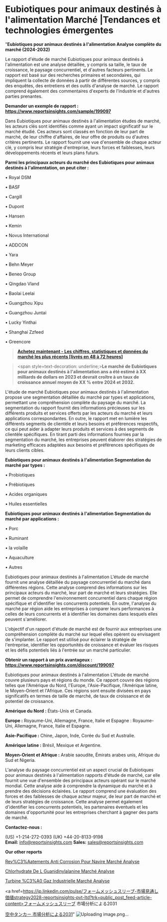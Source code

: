 # Eubiotiques pour animaux destinés à l'alimentation Marché |Tendances et technologies émergentes

"<strong>Eubiotiques pour animaux destinés à l'alimentation Analyse complète du marché (2024-2032)</strong>

Le rapport d'étude de marché Eubiotiques pour animaux destinés à l'alimentation est une analyse détaillée, y compris sa taille, le taux de croissance, le paysage concurrentiel, et d'autres facteurs pertinents. Le rapport est basé sur des recherches primaires et secondaires, qui impliquent la collecte de données à partir de différentes sources, y compris des enquêtes, des entretiens et des outils d'analyse de marché. Le rapport comprend également des commentaires d'experts de l'industrie et d'autres parties prenantes.

<strong>Demander un exemple de rapport : </strong><strong><a href=https://www.reportsinsights.com/sample/199097>https://www.reportsinsights.com/sample/199097</a></strong>

Dans Eubiotiques pour animaux destinés à l'alimentation études de marché, les acteurs clés sont identifiés comme ayant un impact significatif sur le marché étudié. Ces acteurs sont classés en fonction de leur part de marché, de leur chiffre d'affaires, de leur offre de produits ou d'autres critères pertinents. Le rapport fournit une vue d'ensemble de chaque acteur clé, y compris leur stratégie d'entreprise, leurs forces et faiblesses, leurs développements récents et leurs plans futurs.

<strong>Parmi les principaux acteurs du marché des Eubiotiques pour animaux destinés à l'alimentation, on peut citer :</strong>

• Royal DSM

• BASF

• Cargill

• Dupont

• Hansen

• Kemin

• Novus International

• ADDCON

• Yara

• Behn Meyer

• Beneo Group

• Qingdao Vland

• Baolai Leelai

• Guangzhou Xipu

• Guangzhou Juntai

• Lucky Yinthai

• Shanghai Zzfeed

• Greencore

<blockquote><a href=https://reportsinsights.com/buynow/199097><span style=text-decoration: underline;><strong>Achetez maintenant - Les chiffres, statistiques et données du marché les plus récents [livrés en 48 à 72 heures]</strong></span></a></blockquote>
<blockquote>
<div class=group w-full text-gray-800 dark:text-gray-100 border-b border-black/10 dark:border-gray-900/50 bg-gray-50 dark:bg-[#444654]>
<div class=flex p-4 gap-4 text-base md:gap-6 md:max-w-2xl lg:max-w-xl xl:max-w-3xl md:py-6 lg:px-0 m-auto>
<div class=relative flex flex-col w-[calc(100%-50px)] gap-1 md:gap-3 lg:w-[calc(100%-115px)]>
<div class=flex flex-grow flex-col gap-3>
<div class=min-h-[20px] flex flex-col items-start gap-4 whitespace-pre-wrap break-words>
<div class=result-streaming markdown prose w-full break-words dark:prose-invert light>

<span style=text-decoration: underline;><strong>Le marché de Eubiotiques pour animaux destinés à l'alimentation ans a été estimé à XX milliards de dollars en 2023 et devrait croître à un taux de croissance annuel moyen de XX % entre 2024 et 2032.</strong></span>

</div>
</div>
</div>
</div>
</div>
</div></blockquote>
L'étude de marché Eubiotiques pour animaux destinés à l'alimentation propose une segmentation détaillée du marché par types et applications, permettant une compréhension complète du paysage du marché. La segmentation du rapport fournit des informations précieuses sur les différents produits et services offerts par les acteurs du marché et leurs applications correspondantes. En outre, le rapport met en lumière les différents segments de clientèle et leurs besoins et préférences respectifs, ce qui peut aider à adapter leurs produits et services à des segments de clientèle spécifiques. En tirant parti des informations fournies par la segmentation du marché, les entreprises peuvent élaborer des stratégies de marketing efficaces adaptées aux besoins et préférences spécifiques de leurs clients cibles.

<strong>Eubiotiques pour animaux destinés à l'alimentation Segmentation du marché par types :</strong>

• Probiotiques

• Prébiotiques

• Acides organiques

• Huiles essentielles

<strong>Eubiotiques pour animaux destinés à l'alimentation Segmentation du marché par applications :</strong>

• Porc

• Ruminant

• la volaille

• Aquaculture

• Autres

Eubiotiques pour animaux destinés à l'alimentation L'étude de marché fournit une analyse détaillée du paysage concurrentiel du marché dans différentes régions. Cette analyse comprend des informations sur les principaux acteurs du marché, leur part de marché et leurs stratégies. Elle permet de comprendre l'environnement concurrentiel dans chaque région spécifique et d'identifier les concurrents potentiels. En outre, l'analyse du marché par région aide les entreprises à comparer leurs performances à celles de leurs concurrents et à identifier les domaines dans lesquels elles peuvent s'améliorer.

L'objectif d'un rapport d'étude de marché est de fournir aux entreprises une compréhension complète du marché sur lequel elles opèrent ou envisagent de s'implanter. Le rapport est utilisé pour éclairer la stratégie de l'entreprise, identifier les opportunités de croissance et évaluer les risques et les défis potentiels liés à l'entrée sur un marché particulier.

<strong>Obtenir un rapport à un prix avantageux : <a href=https://www.reportsinsights.com/discount/199097>https://www.reportsinsights.com/discount/199097</a></strong>

Eubiotiques pour animaux destinés à l'alimentation L'étude de marché couvre plusieurs pays et régions du monde. Ce rapport couvre des régions telles que l'Amérique du Nord, l'Europe, l'Asie-Pacifique, l'Amérique latine, le Moyen-Orient et l'Afrique. Ces régions sont ensuite divisées en pays significatifs en termes de taille de marché, de taux de croissance et de potentiel de croissance.

<strong>Amérique du Nord :</strong> États-Unis et Canada.

<strong>Europe :</strong> Royaume-Uni, Allemagne, France, Italie et Espagne : Royaume-Uni, Allemagne, France, Italie et Espagne.

<strong>Asie-Pacifique :</strong> Chine, Japon, Inde, Corée du Sud et Australie.

<strong>Amérique latine :</strong> Brésil, Mexique et Argentine.

<strong>Moyen-Orient et Afrique :</strong> Arabie saoudite, Émirats arabes unis, Afrique du Sud et Nigeria.

L'analyse du paysage concurrentiel est un aspect crucial de Eubiotiques pour animaux destinés à l'alimentation rapports d'étude de marché, car elle fournit une vue d'ensemble des principaux acteurs opérant sur le marché mondial. Cette analyse aide à comprendre la dynamique du marché et à prendre des décisions éclairées. Le rapport comprend une évaluation des forces et des faiblesses de chaque acteur majeur, de leur part de marché et de leurs stratégies de croissance. Cette analyse permet également d'identifier les concurrents potentiels, les partenaires éventuels et les domaines d'opportunité pour les entreprises cherchant à gagner des parts de marché.

<strong>Contactez-nous :</strong>

(US) +1-214-272-0393
(UK) +44-20-8133-9198
<strong>Email:</strong> <a>info@reportsinsights.com</a>
<strong>Sales:</strong> <a>sales@reportsinsights.com</a>

<strong>Our other reports</strong>

<a href=https://www.linkedin.com/pulse/rev%C3%AAtements-anti-corrosion-pour-navire-march%C3%A9-z4mvc/>Rev%C3%Aatements Anti Corrosion Pour Navire Marché Analyse</a>

<a href=https://www.linkedin.com/pulse/chlorhydrate-de-l-guanidinylalanine-march%C3%A9-qvwwf/>Chlorhydrate De L Guanidinylalanine Marché Analyse</a>

<a href=https://www.linkedin.com/pulse/turbine-%C3%A0-gaz-industrielle-march%C3%A9-mod%C3%A8le-contraintes-tm39f/>Turbine %C3%A0 Gaz Industrielle Marché Analyse</a>

<a href=https://jp.linkedin.com/pulse/フォームメッシュスリーブ-市場見通し価値strategy2028-reportsinsights-pvt-ltd?trk=public_post_feed-article-content>フォームメッシュスリーブ 市場分析による2031</a>

<a href=https://www.linkedin.com/pulse/空中タンカー-市場空中タンカー-市場調査レポート-reports-insights-expert/>空中タンカー 市場分析による2031</a>"
![Uploading image.png…]()
